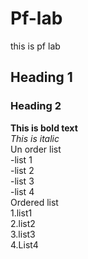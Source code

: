 # Pf-lab
this is pf lab
## Heading 1
### Heading 2
**This is bold text**
<br/>
_This is italic_
<br/>
Un order list
<br/>
-list 1
<br/>
-list 2
<br/>
-list 3
<br/>
-list 4
<br/>
Ordered list
<br/>
1.list1
<br/>
2.list2
<br/>
3.list3
<br/>
4.List4
